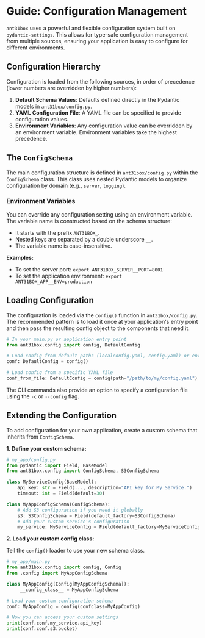 # Guide: Configuration Management

`ant31box` uses a powerful and flexible configuration system built on `pydantic-settings`. This allows for type-safe configuration management from multiple sources, ensuring your application is easy to configure for different environments.

## Configuration Hierarchy

Configuration is loaded from the following sources, in order of precedence (lower numbers are overridden by higher numbers):

1.  **Default Schema Values**: Defaults defined directly in the Pydantic models in `ant31box/config.py`.
2.  **YAML Configuration File**: A YAML file can be specified to provide configuration values.
3.  **Environment Variables**: Any configuration value can be overridden by an environment variable. Environment variables take the highest precedence.

## The `ConfigSchema`

The main configuration structure is defined in `ant31box/config.py` within the `ConfigSchema` class. This class uses nested Pydantic models to organize configuration by domain (e.g., `server`, `logging`).

### Environment Variables

You can override any configuration setting using an environment variable. The variable name is constructed based on the schema structure:

-   It starts with the prefix `ANT31BOX_`.
-   Nested keys are separated by a double underscore `__`.
-   The variable name is case-insensitive.

**Examples:**

-   To set the server port: `export ANT31BOX_SERVER__PORT=8001`
-   To set the application environment: `export ANT31BOX_APP__ENV=production`

## Loading Configuration

The configuration is loaded via the `config()` function in `ant31box/config.py`. The recommended pattern is to load it once at your application's entry point and then pass the resulting config object to the components that need it.

```python
# In your main.py or application entry point
from ant31box.config import config, DefaultConfig

# Load config from default paths (localconfig.yaml, config.yaml) or environment variables
conf: DefaultConfig = config()

# Load config from a specific YAML file
conf_from_file: DefaultConfig = config(path="/path/to/my/config.yaml")
```

The CLI commands also provide an option to specify a configuration file using the `-c` or `--config` flag.

## Extending the Configuration

To add configuration for your own application, create a custom schema that inherits from `ConfigSchema`.

**1. Define your custom schema:**

```python
# my_app/config.py
from pydantic import Field, BaseModel
from ant31box.config import ConfigSchema, S3ConfigSchema

class MyServiceConfig(BaseModel):
    api_key: str = Field(..., description="API key for My Service.")
    timeout: int = Field(default=30)

class MyAppConfigSchema(ConfigSchema):
    # Add S3 configuration if you need it globally
    s3: S3ConfigSchema = Field(default_factory=S3ConfigSchema)
    # Add your custom service's configuration
    my_service: MyServiceConfig = Field(default_factory=MyServiceConfig)
```

**2. Load your custom config class:**

Tell the `config()` loader to use your new schema class.

```python
# my_app/main.py
from ant31box.config import config, Config
from .config import MyAppConfigSchema

class MyAppConfig(Config[MyAppConfigSchema]):
     __config_class__ = MyAppConfigSchema

# Load your custom configuration schema
conf: MyAppConfig = config(confclass=MyAppConfig)

# Now you can access your custom settings
print(conf.conf.my_service.api_key)
print(conf.conf.s3.bucket)
```
